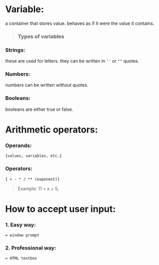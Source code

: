 # Variable:
 a container that stores value. behaves as if it were the value it contains.
> ### Types of variables
### Strings:
these are used for letters. they can be written in `''` or `""` quotes.
### Numbers:
numbers can be written without quotes.
### Booleans:
booleans are either true or false.

# Arithmetic operators:
### Operands:
`{values, variables, etc.}`
### Operators: 
`{ + - * / ** (exponent)}`
> Example: 11 = x + 5;

# How to accept user input:
### 1. Easy way:
`= window prompt`
### 2. Professional way: 
`= HTML textbox`